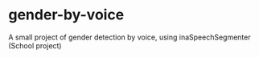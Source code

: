 # gender-by-voice
A small project of gender detection by voice, using inaSpeechSegmenter (School project)
